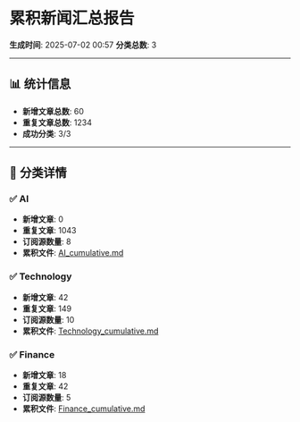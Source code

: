 # 累积新闻汇总报告

**生成时间**: 2025-07-02 00:57
**分类总数**: 3

---

## 📊 统计信息

- **新增文章总数**: 60
- **重复文章总数**: 1234
- **成功分类**: 3/3

---

## 📂 分类详情

### ✅ AI
- **新增文章**: 0
- **重复文章**: 1043
- **订阅源数量**: 8
- **累积文件**: [AI_cumulative.md](./AI_cumulative.md)

### ✅ Technology
- **新增文章**: 42
- **重复文章**: 149
- **订阅源数量**: 10
- **累积文件**: [Technology_cumulative.md](./Technology_cumulative.md)

### ✅ Finance
- **新增文章**: 18
- **重复文章**: 42
- **订阅源数量**: 5
- **累积文件**: [Finance_cumulative.md](./Finance_cumulative.md)

